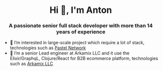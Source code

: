 <h1 align="center">Hi 👋, I'm Anton</h1>
<h3 align="center">A passionate senior full stack developer with more than 14 years of experience</h3>



- 👯 I’m interested in large-scale project which require a lot of stack, technologies such as [Pastel Network](https://pastel.network/)
- 👯 I’m a senior Lead engineer at Arkamix LLC and it use the Elixir/GraphqL, Clojure/React for B2B ecommerce platform, technologies such as [Arkamix LLC](https://arkamix.com/)



